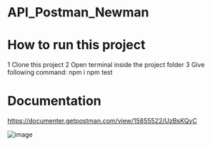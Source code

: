 # API_Postman_Newman

# How to run this project

1 Clone this project
2 Open terminal inside the project folder
3 Give following command: npm i
npm test

# Documentation
https://documenter.getpostman.com/view/15855522/UzBsKQvC

![image](https://user-images.githubusercontent.com/29955878/176121398-d40cdaa6-7bf1-460a-a858-f8f03ff5e69f.png)


